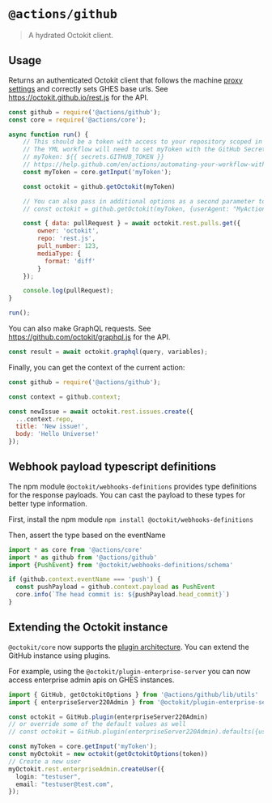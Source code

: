 # `@actions/github`

> A hydrated Octokit client.

## Usage

Returns an authenticated Octokit client that follows the machine [proxy settings](https://help.github.com/en/actions/hosting-your-own-runners/using-a-proxy-server-with-self-hosted-runners) and correctly sets GHES base urls. See https://octokit.github.io/rest.js for the API.

```js
const github = require('@actions/github');
const core = require('@actions/core');

async function run() {
    // This should be a token with access to your repository scoped in as a secret.
    // The YML workflow will need to set myToken with the GitHub Secret Token
    // myToken: ${{ secrets.GITHUB_TOKEN }}
    // https://help.github.com/en/actions/automating-your-workflow-with-github-actions/authenticating-with-the-github_token#about-the-github_token-secret
    const myToken = core.getInput('myToken');

    const octokit = github.getOctokit(myToken)

    // You can also pass in additional options as a second parameter to getOctokit
    // const octokit = github.getOctokit(myToken, {userAgent: "MyActionVersion1"});

    const { data: pullRequest } = await octokit.rest.pulls.get({
        owner: 'octokit',
        repo: 'rest.js',
        pull_number: 123,
        mediaType: {
          format: 'diff'
        }
    });

    console.log(pullRequest);
}

run();
```

You can also make GraphQL requests. See https://github.com/octokit/graphql.js for the API.

```js
const result = await octokit.graphql(query, variables);
```

Finally, you can get the context of the current action:

```js
const github = require('@actions/github');

const context = github.context;

const newIssue = await octokit.rest.issues.create({
  ...context.repo,
  title: 'New issue!',
  body: 'Hello Universe!'
});
```

## Webhook payload typescript definitions

The npm module `@octokit/webhooks-definitions` provides type definitions for the response payloads. You can cast the payload to these types for better type information.

First, install the npm module `npm install @octokit/webhooks-definitions`

Then, assert the type based on the eventName
```ts
import * as core from '@actions/core'
import * as github from '@actions/github'
import {PushEvent} from '@octokit/webhooks-definitions/schema'

if (github.context.eventName === 'push') {
  const pushPayload = github.context.payload as PushEvent
  core.info(`The head commit is: ${pushPayload.head_commit}`)
}
```

## Extending the Octokit instance
`@octokit/core` now supports the [plugin architecture](https://github.com/octokit/core.js#plugins). You can extend the GitHub instance using plugins.

For example, using the `@octokit/plugin-enterprise-server` you can now access enterprise admin apis on GHES instances.

```ts
import { GitHub, getOctokitOptions } from '@actions/github/lib/utils'
import { enterpriseServer220Admin } from '@octokit/plugin-enterprise-server'

const octokit = GitHub.plugin(enterpriseServer220Admin)
// or override some of the default values as well
// const octokit = GitHub.plugin(enterpriseServer220Admin).defaults({userAgent: "MyNewUserAgent"})

const myToken = core.getInput('myToken');
const myOctokit = new octokit(getOctokitOptions(token))
// Create a new user
myOctokit.rest.enterpriseAdmin.createUser({
  login: "testuser",
  email: "testuser@test.com",
});
```
